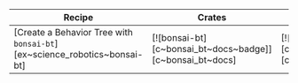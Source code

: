 | Recipe | Crates | Categories |
|--------|--------|------------|
| [Create a Behavior Tree with `bonsai-bt`][ex~science_robotics~bonsai-bt] | [![bonsai-bt][c~bonsai_bt~docs~badge]][c~bonsai_bt~docs] | [![cat~science::robotics][cat~science::robotics~badge]][cat~science::robotics] |
